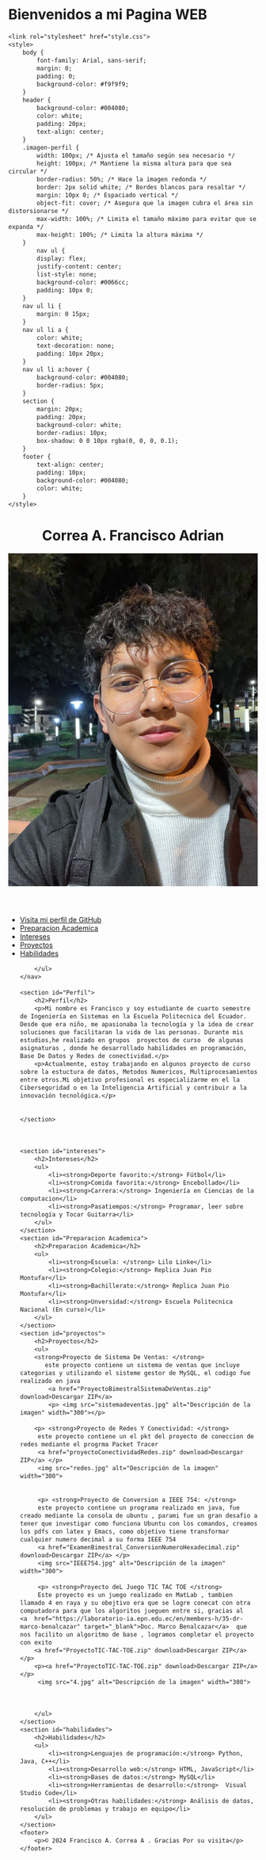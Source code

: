 # Bienvenidos a mi Pagina WEB





<!Perfil html>
<html lang="es">
<head>
    <meta charset="UTF-8">
    <meta name="viewport" content="width=device-width, initial-scale=1.0">
    <title>Bienvenidos a pa pagina Web</title>
   

    <link rel="stylesheet" href="style.css">
    <style>
        body {
            font-family: Arial, sans-serif;
            margin: 0;
            padding: 0;
            background-color: #f9f9f9;
        }
        header {
            background-color: #004080;
            color: white;
            padding: 20px;
            text-align: center;
        }
        .imagen-perfil {
            width: 100px; /* Ajusta el tamaño según sea necesario */
            height: 100px; /* Mantiene la misma altura para que sea circular */
            border-radius: 50%; /* Hace la imagen redonda */
            border: 2px solid white; /* Bordes blancos para resaltar */
            margin: 10px 0; /* Espaciado vertical */
            object-fit: cover; /* Asegura que la imagen cubra el área sin distorsionarse */
            max-width: 100%; /* Limita el tamaño máximo para evitar que se expanda */
            max-height: 100%; /* Limita la altura máxima */
        }
            nav ul {
            display: flex;
            justify-content: center;
            list-style: none;
            background-color: #0066cc;
            padding: 10px 0;
        }
        nav ul li {
            margin: 0 15px;
        }
        nav ul li a {
            color: white;
            text-decoration: none;
            padding: 10px 20px;
        }
        nav ul li a:hover {
            background-color: #004080;
            border-radius: 5px;
        }
        section {
            margin: 20px;
            padding: 20px;
            background-color: white;
            border-radius: 10px;
            box-shadow: 0 0 10px rgba(0, 0, 0, 0.1);
        }
        footer {
            text-align: center;
            padding: 10px;
            background-color: #004080;
            color: white;
        }
    </style>
</head>
<body>
    <header>
        <h1>Correa A. Francisco Adrian</h1>
        <img src="perfil.png" alt="Imagen de perfil adrian" class="imagen-perfil">
    </header>
    <nav>
        <ul>
            <li><a href="https://github.com/afca2002" target="_blank">Visita mi perfil de GitHub</a></li>
            <li><a href="#proyectos">Preparacion Academica</a></li>
            <li><a href="#intereses">Intereses</a></li>
            <li><a href="#proyectos">Proyectos</a></li>
            <li><a href="#habilidades">Habilidades</a></li>
           
        </ul>
    </nav>

    <section id="Perfil">
        <h2>Perfil</h2>
        <p>Mi nombre es Francisco y soy estudiante de cuarto semestre de Ingeniería en Sistemas en la Escuela Politecnica del Ecuador. Desde que era niño, me apasionaba la tecnología y la idea de crear soluciones que facilitaran la vida de las personas. Durante mis estudios,he realizado en grupos  proyectos de curso  de algunas asignaturas , donde he desarrollado habilidades en programación, Base De Datos y Redes de conectividad.</p>
        <p>Actualmente, estoy trabajando en algunos proyecto de curso sobre la estuctura de datos, Metodos Numericos, Multiprocesamientos entre otros.Mi objetivo profesional es especializarme en el la Ciberseguridad o en la Inteligencia Artificial y contribuir a la innovación tecnológica.</p>


    </section>


    
    <section id="intereses">
        <h2>Intereses</h2>
        <ul>
            <li><strong>Deporte favorito:</strong> Fútbol</li>
            <li><strong>Comida favorita:</strong> Encebollado</li>
            <li><strong>Carrera:</strong> Ingeniería en Ciencias de la computacion</li>
            <li><strong>Pasatiempos:</strong> Programar, leer sobre tecnología y Tocar Guitarra</li>
        </ul>
    </section>
    <section id="Preparacion Academica">
        <h2>Preparacion Academica</h2>
        <ul>
            <li><strong>Escuela: </strong> Lilo Linke</li>
            <li><strong>Colegio:</strong> Replica Juan Pio Montufar</li>
            <li><strong>Bachillerato:</strong> Replica Juan Pio Montufar</li>
            <li><strong>Unversidad:</strong> Escuela Politecnica Nacional (En curso)</li>
        </ul>
    </section>
    <section id="proyectos">
        <h2>Proyectos</h2>
        <ul>
        <strong>Proyecto de Sistema De Ventas: </strong>
           este proyecto contiene un sistema de ventas que incluye categorias y utilizando el sisteme gestor de MySQL, el codigo fue realizado en java
            <a href="ProyectoBimestralSistemaDeVentas.zip" download>Descargar ZIP</a>
            <p> <img src="sistemadeventas.jpg" alt="Descripción de la imagen" width="300"></p>
      
        <p> <strong>Proyecto de Redes Y Conectividad: </strong>
         este proyecto contiene un el pkt del proyecto de coneccion de redes mediante el progrma Packet Tracer
         <a href="proyectoConectividadRedes.zip" download>Descargar ZIP</a> </p>
         <img src="redes.jpg" alt="Descripción de la imagen" width="300">


         <p> <strong>Proyecto de Conversion a IEEE 754: </strong>
         este proyecto contiene un programa realizado en java, fue creado mediante la consola de ubuntu , parami fue un gran desafio a tener que investigar como funciona Ubuntu con los comandos, creamos los pdfs con latex y Emacs, como objetivo tiene transformar cualquier numero decimal a su forma IEEE 754
         <a href="ExamenBimestral_ConversionNumeroHexadecimal.zip" download>Descargar ZIP</a> </p>
         <img src="IEEE754.jpg" alt="Descripción de la imagen" width="300">
            
         <p> <strong>Proyecto deL Juego TIC TAC TOE </strong>
         Este proyecto es un juego realizado en MatLab , tambien llamado 4 en raya y su obejtivo era que se logre conecat con otra computadora para que los algoritos jueguen entre si, gracias al    <a  href="https://laboratorio-ia.epn.edu.ec/en/members-h/35-dr-marco-benalcazar" target="_blank">Doc. Marco Benalcazar</a>  que nos facilito un algoritmo de base , logramos completar el proyecto con exito
        <a href="ProyectoTIC-TAC-TOE.zip" download>Descargar ZIP</a> </p>
        <p><a href="ProyectoTIC-TAC-TOE.zip" download>Descargar ZIP</a> </p>
         <img src="4.jpg" alt="Descripción de la imagen" width="300">
       
        

        </ul>
    </section>
    <section id="habilidades">
        <h2>Habilidades</h2>
        <ul>
            <li><strong>Lenguajes de programación:</strong> Python, Java, C++</li>
            <li><strong>Desarrollo web:</strong> HTML, JavaScript</li>
            <li><strong>Bases de datos:</strong> MySQL</li>
            <li><strong>Herramientas de desarrollo:</strong>  Visual Studio Code</li>
            <li><strong>Otras habilidades:</strong> Análisis de datos, resolución de problemas y trabajo en equipo</li>
        </ul>
    </section>
    <footer>
        <p>© 2024 Francisco A. Correa A . Gracias Por su visita</p>
    </footer>
</body>
</html>














